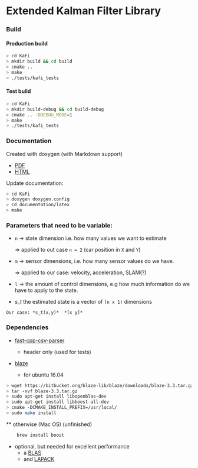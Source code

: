 
Extended Kalman Filter Library
============

### Build

#### Production build

```bash
> cd KaFi
> mkdir build && cd build
> cmake .. 
> make
> ./tests/kafi_tests
```

#### Test build

```bash
> cd KaFi
> mkdir build-debug && cd build-debug
> cmake .. -DDEBUG_MODE=1
> make
> ./tests/kafi_tests
```

### Documentation

Created with doxygen (with Markdown support)
* [PDF](documentation/latex/refman.pdf)
* [HTML](documentation/html/index.html)

Update documentation:

```bash
> cd KaFi
> doxygen doxygen.config
> cd documentation/latex
> make
```

### Parameters that need to be variable:

  *  `n` -> state dimension i.e. how many values we want to estimate  

        => applied to out case `n = 2` (car position in `X` and `Y`)

  *  `m` ->  sensor dimensions, i.e. how many sensor values do we have.  

        => applied to our case: velocity, acceleration, SLAM(?)

  *  `l` -> the amount of control dimensions, e.g how much information do we have to apply to the state.  

  *  *s_t* the estimated state is a vector of `(n x 1)` dimensions

    Our case: *s_t(x,y)*  *[x y]*



### Dependencies

* [fast-cpp-csv-parser](https://github.com/ben-strasser/fast-cpp-csv-parser)
    - header only (used for tests)

* [blaze](https://bitbucket.org/blaze-lib/blaze/overview)  
    - for ubuntu 16.04

```bash 
> wget https://bitbucket.org/blaze-lib/blaze/downloads/blaze-3.3.tar.gz
> tar -xvf blaze-3.3.tar.gz
> sudo apt-get install libopenblas-dev
> sudo apt-get install libboost-all-dev
> cmake -DCMAKE_INSTALL_PREFIX=/usr/local/
> sudo make install
```

** otherwise (Mac OS) (unfinished)
```bash
    brew install boost
```
* optional, but needed for excellent performance 
    - a [BLAS](http://www.netlib.org/blas/)
    - and [LAPACK](http://www.netlib.org/lapack/)  
  
